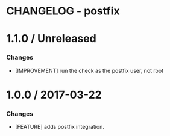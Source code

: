 # CHANGELOG - postfix

1.1.0 / Unreleased
==================

### Changes

* [IMPROVEMENT] run the check as the postfix user, not root


1.0.0 / 2017-03-22
==================

### Changes

* [FEATURE] adds postfix integration.
